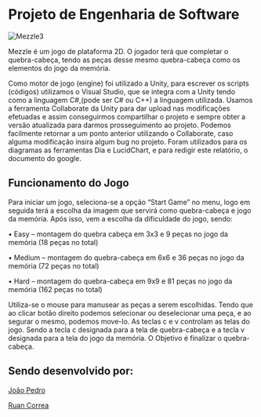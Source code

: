 # Projeto de Engenharia de Software

![Mezzle3](https://user-images.githubusercontent.com/47988061/70481044-211fda00-1ac0-11ea-902a-25dd01e7bc7a.png)

Mezzle é um jogo de plataforma 2D. O jogador terá que completar o quebra-cabeça, tendo as peças desse mesmo quebra-cabeça como os elementos do jogo da memória.

Como motor de jogo (engine) foi utilizado a Unity, para escrever os scripts (códigos) utilizamos o Visual Studio, que se integra com a Unity tendo como a linguagem C#,(pode ser C# ou C++) a linguagem utilizada. Usamos a ferramenta Collaborate da Unity para dar upload nas modificações efetuadas e assim conseguirmos compartilhar o projeto e sempre obter a versão atualizada para darmos prosseguimento ao projeto.
Podemos facilmente retornar a um ponto anterior utilizando o Collaborate, caso alguma modificação insira algum bug no projeto.
Foram utilizados para os diagramas as ferramentas Dia e LucidChart, e para redigir este relatório, o documento do google.

## Funcionamento do Jogo
Para iniciar um jogo, seleciona-se a opção “Start Game” no menu, logo em seguida terá a escolha da imagem que servirá como quebra-cabeça e jogo da memória. Após isso, vem a escolha da dificuldade do jogo, sendo:
 
•	Easy – montagem do quebra cabeça em 3x3 e 9 peças no jogo da memória (18 peças no total)

•	Medium – montagem do quebra-cabeça em 6x6 e 36 peças no jogo da memória (72 peças no total)

•	Hard – montagem do quebra-cabeça em 9x9 e 81 peças no jogo da memória (162 peças no total)


Utiliza-se o mouse para manusear as peças a serem escolhidas. Tendo que ao clicar botão direito podemos selecionar ou deselecionar uma peça, e ao segurar o mesmo, podemos move-lo. As  teclas c e v controlam as telas do jogo. Sendo a tecla c designada para a tela de quebra-cabeça e a tecla v designada para a tela do jogo da memória.
O Objetivo é finalizar o quebra-cabeça.



## Sendo desenvolvido por: 

  [João Pedro](https://github.com/joaopedrobritot)

  [Ruan Correa](https://github.com/ruancorrea)
